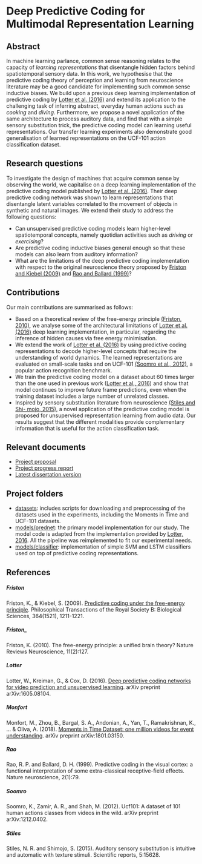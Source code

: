 # Deep Predictive Coding for Multimodal Representation Learning

## Abstract

In machine learning parlance, common sense reasoning relates to the capacity of _learning representations_ that disentangle hidden factors behind spatiotemporal sensory data. In this work, we hypothesise that the predictive coding theory of perception and learning from neuroscience literature may be a good candidate for implementing such common sense inductive biases. We build upon a previous deep learning implementation of predictive coding by [Lotter et al. (2016)](#lotter) and extend its application to the challenging task of inferring abstract, everyday human actions such as _cooking_ and _diving_. Furthermore, we propose a novel application of the same architecture to process auditory data, and find that with a simple sensory substitution trick, the predictive coding model can learning useful representations. Our transfer learning experiments also demonstrate good generalisation of learned representations on the UCF-101 action classification dataset.

## Research questions

To investigate the design of machines that acquire common sense by observing the world, we capitalise on a deep learning implementation of the predictive coding model published by [Lotter et al. (2016)](#lotter). Their deep predictive coding network was shown to learn representations that disentangle latent variables correlated to the movement of objects in synthetic and natural images. We extend their study to address the following questions:
* Can unsupervised predictive coding models learn higher-level spatiotemporal concepts, namely quotidian activities such as _driving_ or _exercising_?
* Are predictive coding inductive biases general enough so that these models can also learn from auditory information?
* What are the limitations of the deep predictive coding implementation with respect to the original neuroscience theory proposed by [Friston and Kiebel (2009)](#friston) and [Rao and Ballard (1999)](#rao)?

## Contributions

Our main contributions are summarised as follows:

* Based on a theoretical review of the free-energy principle [(Friston, 2010)](#friston_), we analyse some of the architectural limitations of [Lotter et al. (2016)](#lotter) deep learning implementation, in particular, regarding the inference of hidden causes via free energy minimisation.
* We extend the work of [Lotter et al. (2016)](#lotter) by using predictive coding representations to decode higher-level concepts that require the understanding of world dynamics. The learned representations are evaluated on small-scale tasks and on UCF-101 [(Soomro et al., 2012)](#soomro), a popular action recognition benchmark.
* We train the predictive coding model on a dataset about 60 times larger than the one used in previous work ([Lotter et al., 2016](#lotter)) and show that model continues to improve future frame predictions, even when the training dataset includes a large number of unrelated classes.
* Inspired by sensory substitution literature from neuroscience [(Stiles and Shi- mojo, 2015)](#stiles), a novel application of the predictive coding model is proposed for unsupervised representation learning from audio data. Our results suggest that the different modalities provide complementary information that is useful for the action classification task.


## Relevant documents
* [Project proposal](./informatics-project-proposal.pdf)
* [Project progress report](./project-progress-report.pdf)
* [Latest dissertation version](https://github.com/thefonseca/msc-project/raw/master/dissertation.pdf)


## Project folders
* [datasets](./datasets): includes scripts for downloading and preprocessing of the datasets used in the experiments, including the Moments in Time and UCF-101 datasets.
* [models/prednet](./models/prednet): the primary model implementation for our study. The model code is adapted from the implementation provided by [Lotter, 2016](#lotter). All the pipeline was reimplemented to fit our experimental needs.
* [models/classifier](./models/classifier): implementation of simple SVM and LSTM classifiers used on top of predictive coding representations.


## References

##### Friston
Friston, K., & Kiebel, S. (2009). [Predictive coding under the free-energy principle](http://rstb.royalsocietypublishing.org/content/364/1521/1211). Philosophical Transactions of the Royal Society B: Biological Sciences, 364(1521), 1211-1221.

##### Friston_
Friston, K. (2010). The free-energy principle: a unified brain theory? Nature Reviews Neuroscience, 11(2):127.

##### Lotter
Lotter, W., Kreiman, G., & Cox, D. (2016). [Deep predictive coding networks for video prediction and unsupervised learning](https://arxiv.org/abs/1605.08104). arXiv preprint arXiv:1605.08104.

##### Monfort
Monfort, M., Zhou, B., Bargal, S. A., Andonian, A., Yan, T., Ramakrishnan, K., ... & Oliva, A. (2018). [Moments in Time Dataset: one million videos for event understanding](https://arxiv.org/abs/1801.03150). arXiv preprint arXiv:1801.03150.

##### Rao
Rao, R. P. and Ballard, D. H. (1999). Predictive coding in the visual cortex: a functional interpretation of some extra-classical receptive-field effects. Nature neuroscience, 2(1):79.

##### Soomro
Soomro, K., Zamir, A. R., and Shah, M. (2012). Ucf101: A dataset of 101 human actions classes from videos in the wild. arXiv preprint arXiv:1212.0402.

##### Stiles
Stiles, N. R. and Shimojo, S. (2015). Auditory sensory substitution is intuitive and automatic with texture stimuli. Scientific reports, 5:15628.
